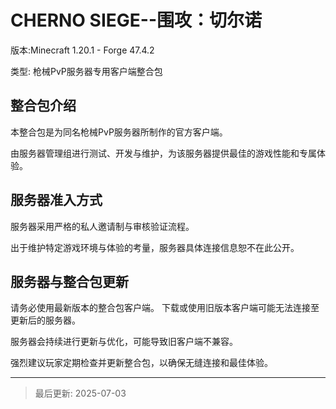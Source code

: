# CHERNO SIEGE--围攻：切尔诺

版本:Minecraft 1.20.1 - Forge 47.4.2

类型: 枪械PvP服务器专用客户端整合包

## 整合包介绍

本整合包是为同名枪械PvP服务器所制作的官方客户端。

由服务器管理组进行测试、开发与维护，为该服务器提供最佳的游戏性能和专属体验。

## 服务器准入方式

服务器采用严格的私人邀请制与审核验证流程。

出于维护特定游戏环境与体验的考量，服务器具体连接信息恕不在此公开。

## 服务器与整合包更新

请务必使用最新版本的整合包客户端。 下载或使用旧版本客户端可能无法连接至更新后的服务器。

服务器会持续进行更新与优化，可能导致旧客户端不兼容。

强烈建议玩家定期检查并更新整合包，以确保无缝连接和最佳体验。

---
> 最后更新: 2025-07-03